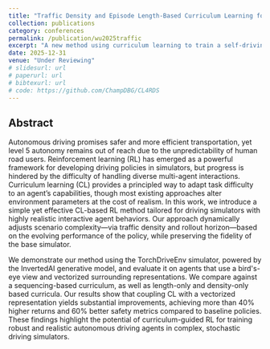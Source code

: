 ```yaml
---
title: "Traffic Density and Episode Length-Based Curriculum Learning for Realistic Driving Simulators"
collection: publications
category: conferences
permalink: /publication/wu2025traffic
excerpt: "A new method using curriculum learning to train a self-driving car agent in a realistic simulator."
date: 2025-12-31
venue: "Under Reviewing"
# slidesurl: url
# paperurl: url
# bibtexurl: url
# code: https://github.com/ChampDBG/CL4RDS
---
```


## Abstract

Autonomous driving promises safer and more efficient transportation, yet level 5 autonomy remains out of reach due to the unpredictability of human road users. Reinforcement learning (RL) has emerged as a powerful framework for developing driving policies in simulators, but progress is hindered by the difficulty of handling diverse multi-agent interactions. Curriculum learning (CL) provides a principled way to adapt task difficulty to an agent’s capabilities, though most existing approaches alter environment parameters at the cost of realism. In this work, we introduce a simple yet effective CL-based RL method tailored for driving simulators with highly realistic interactive agent behaviors. Our approach dynamically adjusts scenario complexity—via traffic density and rollout horizon—based on the evolving performance of the policy, while preserving the fidelity of the base simulator.

We demonstrate our method using the TorchDriveEnv simulator, powered by the InvertedAI generative model, and evaluate it on agents that use a bird's-eye view and vectorized surrounding representations. We compare against a sequencing-based curriculum, as well as length-only and density-only based curricula. Our results show that coupling CL with a vectorized representation yields substantial improvements, achieving more than 40% higher returns and 60% better safety metrics compared to baseline policies. These findings highlight the potential of curriculum-guided RL for training robust and realistic autonomous driving agents in complex, stochastic driving simulators. 

